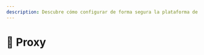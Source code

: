 ```yaml
---
description: Descubre cómo configurar de forma segura la plataforma de proxy "Velocity".
---
```


# 🔀 Proxy
